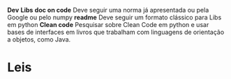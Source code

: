 **Dev**
	**Libs**
		**doc on code**
			Deve seguir uma norma já apresentada ou pela Google ou pelo numpy
		**readme**
			Deve seguir um formato clássico para Libs em python
		**Clean code**
			Pesquisar sobre Clean Code em python e usar bases de interfaces em livros que trabalham com linguagens de orientação a objetos, como Java.

# Leis
